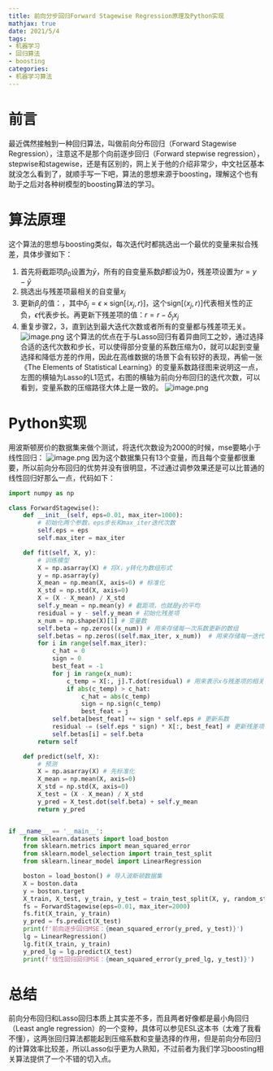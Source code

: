```yaml
---
title: 前向分步回归Forward Stagewise Regression原理及Python实现
mathjax: true
date: 2021/5/4
tags:
- 机器学习
- 回归算法
- boosting
categories:
- 机器学习算法
---
```

# 前言
最近偶然接触到一种回归算法，叫做前向分布回归（Forward Stagewise Regression），注意这不是那个向前逐步回归（Forward stepwise regression），stepwise和stagewise，还是有区别的，网上关于他的介绍非常少，中文社区基本就没怎么看到了，就顺手写一下吧，算法的思想来源于boosting，理解这个也有助于之后对各种树模型的boosting算法的学习。

# 算法原理
这个算法的思想与boosting类似，每次迭代时都挑选出一个最优的变量来拟合残差，具体步骤如下：

1. 首先将截距项$\beta _0$设置为$\bar{y}$，所有的自变量系数$\beta$都设为0，残差项设置为$r=y-\bar y$
1. 挑选出与残差项最相关的自变量$x_j$
1. 更新$\beta _j$的值：，其中$\delta_j=\epsilon \times \text{sign}[\langle x_j,r \rangle]$，这个$\text{sign}[\langle x_j,r \rangle]$代表相关性的正负，$\epsilon$代表步长。再更新下残差项的值：$r=r-\delta_j x_j$
1. 重复步骤2，3，直到达到最大迭代次数或者所有的变量都与残差项无关。
![image.png](https://cdn.nlark.com/yuque/0/2021/png/764062/1620114719031-b1f1c1e8-155e-4258-a114-0d63a13b6a42.png#clientId=ucf785b6c-7490-4&from=paste&height=259&id=uaa9a13b9)
这个算法的优点在于与Lasso回归有着异曲同工之妙，通过选择合适的迭代次数和步长，可以使得部分变量的系数压缩为0，就可以起到变量选择和降低方差的作用，因此在高维数据的场景下会有较好的表现，再偷一张《The Elements of
Statistical Learning》的变量系数路径图来说明这一点，左图的横轴为Lasso的L1范式，右图的横轴为前向分布回归的迭代次数，可以看到，变量系数的压缩路径大体上是一致的。
![image.png](https://cdn.nlark.com/yuque/0/2021/png/764062/1620118711730-c7178912-4b0e-447d-8355-2bdae92fcc77.png#clientId=ucf785b6c-7490-4&from=paste&height=330&id=uff065e10)

# Python实现
用波斯顿房价的数据集来做个测试，将迭代次数设为2000的时候，mse要略小于线性回归：
![image.png](https://cdn.nlark.com/yuque/0/2021/png/764062/1620121931201-e7594c64-9878-47d3-a851-0285bf12f751.png#clientId=ucf785b6c-7490-4&from=paste&height=44&id=j2U1Z)
因为这个数据集只有13个变量，而且每个变量都很重要，所以前向分布回归的优势并没有很明显，不过通过调参效果还是可以比普通的线性回归好那么一点，代码如下：

```python
import numpy as np

class ForwardStagewise():
    def __init__(self, eps=0.01, max_iter=1000):
        # 初始化两个参数，eps步长和max_iter迭代次数
        self.eps = eps
        self.max_iter = max_iter

    def fit(self, X, y):
        # 训练模型
        X = np.asarray(X) # 将X，y转化为数组形式
        y = np.asarray(y)
        X_mean = np.mean(X, axis=0) # 标准化
        X_std = np.std(X, axis=0)
        X = (X - X_mean) / X_std
        self.y_mean = np.mean(y) # 截距项，也就是y的平均
        residual = y - self.y_mean # 初始化残差项
        x_num = np.shape(X)[1] # 变量数
        self.beta = np.zeros((x_num)) # 用来存储每一次系数更新的数组
        self.betas = np.zeros((self.max_iter, x_num))  # 用来存储每一迭代的系数
        for i in range(self.max_iter):
            c_hat = 0
            sign = 0
            best_feat = -1
            for j in range(x_num):
                c_temp = X[:, j].T.dot(residual) # 用来表示x与残差项的相关性
                if abs(c_temp) > c_hat:
                    c_hat = abs(c_temp)
                    sign = np.sign(c_temp)
                    best_feat = j
            self.beta[best_feat] += sign * self.eps # 更新系数
            residual -= (self.eps * sign) * X[:, best_feat] # 更新残差项
            self.betas[i] = self.beta
        return self

    def predict(self, X):
        # 预测
        X = np.asarray(X) # 先标准化
        X_mean = np.mean(X, axis=0)
        X_std = np.std(X, axis=0)
        X_test = (X - X_mean) / X_std
        y_pred = X_test.dot(self.beta) + self.y_mean
        return y_pred


if __name__ == '__main__':
    from sklearn.datasets import load_boston
    from sklearn.metrics import mean_squared_error
    from sklearn.model_selection import train_test_split
    from sklearn.linear_model import LinearRegression

    boston = load_boston() # 导入波斯顿数据集
    X = boston.data
    y = boston.target
    X_train, X_test, y_train, y_test = train_test_split(X, y, random_state=1)
    fs = ForwardStagewise(eps=0.01, max_iter=2000)
    fs.fit(X_train, y_train)
    y_pred = fs.predict(X_test)
    print(f'前向逐步回归MSE：{mean_squared_error(y_pred, y_test)}')
    lg = LinearRegression()
    lg.fit(X_train, y_train)
    y_pred_lg = lg.predict(X_test)
    print(f'线性回归回归MSE：{mean_squared_error(y_pred_lg, y_test)}')
```

# 总结
前向分布回归和Lasso回归本质上其实差不多，而且两者好像都是最小角回归（Least angle regression）的一个变种，具体可以参见ESL这本书（太难了我看不懂），这两张回归算法都能起到压缩系数和变量选择的作用，但是前向分布回归的计算效率比较差，所以Lasso似乎更为人熟知，不过前者为我们学习boosting相关算法提供了一个不错的切入点。
